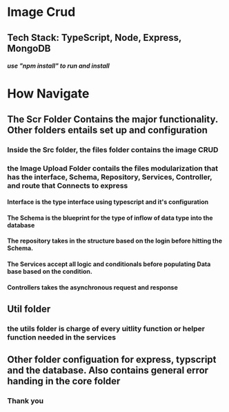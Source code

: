 # Image Crud
## Tech Stack: TypeScript, Node, Express, MongoDB 

##### use "npm install" to run and install

# How Navigate
## The Scr Folder Contains the major functionality. Other folders entails set up and configuration
### Inside the Src folder, the files folder contains the image CRUD
### the Image Upload Folder contails the files modularization that has the interface, Schema, Repository, Services, Controller, and route that Connects to express
#### Interface is the type interface using typescript and it's configuration
#### The Schema is the blueprint for the type of inflow of data type into the database
#### The repository takes in the structure based on the login before hitting the Schema.
#### The Services accept all logic and conditionals before populating Data base based on the condition.
#### Controllers takes the asynchronous request and response

## Util folder
### the utils folder is charge of every uitlity function or helper function needed in the services

## Other folder configuation for express, typscript and the database. Also contains general error handing in the core folder

### Thank you



